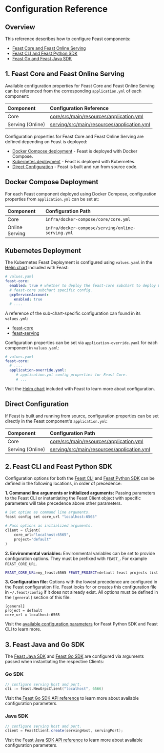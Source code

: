 # Configuration Reference

## Overview

This reference describes how to configure Feast components:

* [Feast Core and Feast Online Serving](configuration-reference.md#2-feast-core-serving-and-job-controller)
* [Feast CLI and Feast Python SDK](configuration-reference.md#3-feast-cli-and-feast-python-sdk)
* [Feast Go and Feast Java SDK](configuration-reference.md#4-feast-java-and-go-sdk)

## 1. Feast Core and Feast Online Serving

Available configuration properties for Feast Core and Feast Online Serving can be referenced from the corresponding `application.yml` of each component:

| Component | Configuration Reference |
| :--- | :--- |
| Core | [core/src/main/resources/application.yml](https://github.com/feast-dev/feast-java/blob/master/core/src/main/resources/application.yml) |
| Serving \(Online\) | [serving/src/main/resources/application.yml](https://github.com/feast-dev/feast-java/blob/master/serving/src/main/resources/application.yml) |

Configuration properties for Feast Core and Feast Online Serving are defined depending on Feast is deployed:

* [Docker Compose deployment](configuration-reference.md#docker-compose-deployment) - Feast is deployed with Docker Compose.
* [Kubernetes deployment](configuration-reference.md#kubernetes-deployment) - Feast is deployed with Kubernetes.
* [Direct Configuration](configuration-reference.md#direct-configuration) - Feast is built and run from source code.

## Docker Compose Deployment

For each Feast component deployed using Docker Compose, configuration properties from `application.yml` can be set at:

| Component | Configuration Path |
| :--- | :--- |
| Core | `infra/docker-compose/core/core.yml` |
| Online Serving | `infra/docker-compose/serving/online-serving.yml` |

## Kubernetes Deployment

The Kubernetes Feast Deployment is configured using `values.yaml` in the [Helm chart](https://github.com/feast-dev/feast-helm-charts) included with Feast:

```yaml
# values.yaml
feast-core:
  enabled: true # whether to deploy the feast-core subchart to deploy Feast Core.
  # feast-core subchart specific config.
  gcpServiceAccount:
    enabled: true 
  # ....
```

A reference of the sub-chart-specific configuration can found in its `values.yml`:

* [feast-core](https://github.com/feast-dev/feast-java/tree/master/infra/charts/feast-core)
* [feast-serving](https://github.com/feast-dev/feast-java/tree/master/infra/charts/feast-serving)

Configuration properties can be set via `application-override.yaml` for each component in `values.yaml`:

```yaml
# values.yaml
feast-core:
  # ....
  application-override.yaml: 
     # application.yml config properties for Feast Core.
     # ...
```

Visit the [Helm chart](https://github.com/feast-dev/feast-helm-charts) included with Feast to learn more about configuration.

## Direct Configuration

If Feast is built and running from source, configuration properties can be set directly in the Feast component's `application.yml`:

| Component | Configuration Path |
| :--- | :--- |
| Core | [core/src/main/resources/application.yml](https://github.com/feast-dev/feast-java/blob/master/core/src/main/resources/application.yml) |
| Serving \(Online\) | [serving/src/main/resources/application.yml](https://github.com/feast-dev/feast-java/blob/master/serving/src/main/resources/application.yml) |

## 2. Feast CLI and Feast Python SDK

Configuration options for both the [Feast CLI](../getting-started/connect-to-feast/feast-cli.md) and [Feast Python SDK](https://api.docs.feast.dev/python/) can be defined in the following locations, in order of precedence:

**1. Command line arguments or initialized arguments:** Passing parameters to the Feast CLI or instantiating the Feast Client object with specific parameters will take precedence above other parameters.

```bash
# Set option as command line arguments.
feast config set core_url "localhost:6565"
```

```python
# Pass options as initialized arguments.
client = Client(
    core_url="localhost:6565",
    project="default"
)
```

**2. Environmental variables:** Environmental variables can be set to provide configuration options. They must be prefixed with `FEAST_`. For example `FEAST_CORE_URL`.

```bash
FEAST_CORE_URL=my_feast:6565 FEAST_PROJECT=default feast projects list
```

**3. Configuration file:** Options with the lowest precedence are configured in the Feast configuration file. Feast looks for or creates this configuration file in `~/.feast/config` if it does not already exist. All options must be defined in the `[general]` section of this file.

```text
[general]
project = default
core_url = localhost:6565
```

Visit the [available configuration parameters](https://api.docs.feast.dev/python/#module-feast.constants) for Feast Python SDK and Feast CLI to learn more.

## 3. Feast Java and Go SDK

The [Feast Java SDK](https://javadoc.io/doc/dev.feast/feast-sdk/latest/com/gojek/feast/package-summary.html) and [Feast Go SDK](https://godoc.org/github.com/feast-dev/feast/sdk/go) are configured via arguments passed when instantiating the respective Clients:

### Go SDK

```go
// configure serving host and port.
cli := feast.NewGrpcClient("localhost", 6566)
```

Visit the[ Feast Go SDK API reference](https://godoc.org/github.com/feast-dev/feast/sdk/go) to learn more about available configuration parameters.

### Java SDK

```java
// configure serving host and port.
client = FeastClient.create(servingHost, servingPort);
```

Visit the [Feast Java SDK API reference](https://javadoc.io/doc/dev.feast/feast-sdk/latest/com/gojek/feast/package-summary.html) to learn more about available configuration parameters.


